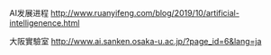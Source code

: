 AI发展进程 http://www.ruanyifeng.com/blog/2019/10/artificial-intelligenence.html

大阪實驗室 http://www.ai.sanken.osaka-u.ac.jp/?page_id=6&lang=ja
